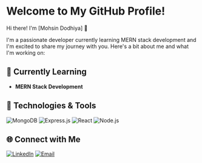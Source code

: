 # Welcome to My GitHub Profile!

Hi there! I'm [Mohsin Dodhiya] 👋

I'm a passionate developer currently learning MERN stack development and I'm excited to share my journey with you. Here's a bit about me and what I'm working on:

## 🌱 Currently Learning
- **MERN Stack Development**

## 🔧 Technologies & Tools
![MongoDB](https://img.shields.io/badge/MongoDB-47A248?style=for-the-badge&logo=mongodb&logoColor=white)
![Express.js](https://img.shields.io/badge/Express.js-000000?style=for-the-badge&logo=express&logoColor=white)
![React](https://img.shields.io/badge/React-61DAFB?style=for-the-badge&logo=react&logoColor=black)
![Node.js](https://img.shields.io/badge/Node.js-339933?style=for-the-badge&logo=nodedotjs&logoColor=white)

## 🌐 Connect with Me
[![LinkedIn](https://img.shields.io/badge/LinkedIn-0A66C2?style=for-the-badge&logo=linkedin&logoColor=white)](https://www.linkedin.com/in/mohsin-dodhiya-b9b650268/)
[![Email](https://img.shields.io/badge/Email-D14836?style=for-the-badge&logo=gmail&logoColor=white)](mailto:mohsindodhiya0@gmail.com)
